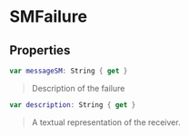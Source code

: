 # SMFailure

## Properties
```swift
var messageSM: String { get }
```

>Description of the failure

```swift
var description: String { get }
```

>A textual representation of the receiver.
